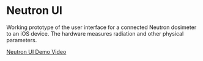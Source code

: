 Neutron UI
====

Working prototype of the user interface for a connected Neutron dosimeter to an iOS device. The hardware measures radiation and other physical parameters.

[Neutron UI Demo Video](https://www.youtube.com/watch?v=x86w-feaY5w&feature=youtu.be)
